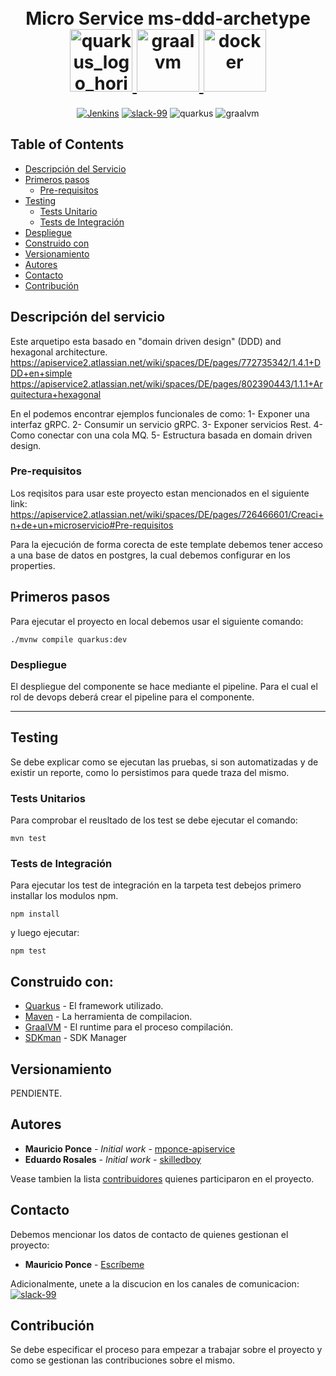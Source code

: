 <h1 align="center">
    <br>
	Micro Service ms-ddd-archetype
	<br>
  <a href="https://quarkus.io/"><img src="https://design.jboss.org/quarkus/logo/final/PNG/quarkus_logo_horizontal_rgb_1280px_default.png" alt="quarkus_logo_horizontal_rgb_1280px_default" width="100">
  </a>
  <a href="https://www.graalvm.org/"><img src="https://www.graalvm.org/resources/img/home/logo-coloured.svg" alt="graalvm" width="100">
  </a>
  <a href="https://www.docker.com/"><img src="https://upload.wikimedia.org/wikipedia/commons/thumb/4/4e/Docker_%28container_engine%29_logo.svg/1024px-Docker_%28container_engine%29_logo.svg.png" alt="docker" width="100">
  </a>
</h1>
<p align="center">
	<a href=""><img src="https://img.shields.io/badge/build-check status-green?logo=jenkins&logoColor=white&style=plastic" alt="Jenkins"></a>
  	<a href="https://apiservicechile.slack.com/ssb/redirect?entry_point=get_started"><img src="https://img.shields.io/badge/Slack-Join our channel-purple?logo=slack&style=plastic" alt="slack-99"></a>
  	<a><img src="https://img.shields.io/badge/Quarkus-v1.3.2-blue?logo=quarkus&style=plastic" alt="quarkus"></a>
  	<a><img src="https://img.shields.io/badge/GraalVM-20.3-orange?logo=java&style=plastic" alt="graalvm"></a>
</p>


## Table of Contents
- [Descripción del Servicio](#Descripción-del-servicio)
- [Primeros pasos](#Primeros-pasos)
    - [Pre-requisitos](#Pre-requisitos)
- [Testing](#Testing)
    - [Tests Unitario](#Tests-Unitario)
    - [Tests de Integración](#Tests-de-Integración)
- [Despliegue](#Despliegue)
- [Construido con](#Construido-con:)
- [Versionamiento](#Versionamiento)
- [Autores](#Autores)
- [Contacto](#Contacto)
- [Contribución](#Contribución)

## Descripción del servicio

Este arquetipo esta basado en "domain driven design" (DDD) and hexagonal architecture.
https://apiservice2.atlassian.net/wiki/spaces/DE/pages/772735342/1.4.1+DDD+en+simple
https://apiservice2.atlassian.net/wiki/spaces/DE/pages/802390443/1.1.1+Arquitectura+hexagonal

En el podemos encontrar ejemplos funcionales de como:
1- Exponer una interfaz gRPC.
2- Consumir un servicio gRPC.
3- Exponer servicios Rest.
4- Como conectar con una cola MQ.
5- Estructura basada en domain driven design.

### Pre-requisitos

Los reqisitos para usar este proyecto estan mencionados en el siguiente link:
https://apiservice2.atlassian.net/wiki/spaces/DE/pages/726466601/Creaci+n+de+un+microservicio#Pre-requisitos

Para la ejecución de forma corecta de este template debemos tener acceso a una base de datos en postgres, la cual debemos configurar en los properties.

## Primeros pasos
Para ejecutar el proyecto en local debemos usar el siguiente comando:
```
./mvnw compile quarkus:dev
```

### Despliegue

El despliegue del componente se hace mediante el pipeline. Para el cual el rol de devops deberá crear el pipeline para el componente.

---

## Testing

Se debe explicar como se ejecutan las pruebas, si son automatizadas y de existir un reporte, como lo persistimos para quede traza del mismo.


### Tests Unitarios

Para comprobar el reusltado de los test se debe ejecutar el comando:

```
mvn test
```

### Tests de Integración

Para ejecutar los test de integración en la tarpeta test debejos primero installar los modulos npm.

```
npm install
```
y luego ejecutar:
```
npm test
```


## Construido con:
* [Quarkus](https://github.com/quarkusio/quarkus) - El framework utilizado.
* [Maven](https://maven.apache.org/) - La herramienta de compilacion.
* [GraalVM](https://www.graalvm.org/) - El runtime para el proceso compilación.
* [SDKman](https://sdkman.io/) - SDK Manager

## Versionamiento

PENDIENTE.

## Autores

* **Mauricio Ponce** - *Initial work* - [mponce-apiservice](https://github.com/mponce-apiservice)
* **Eduardo Rosales** - *Initial work* - [skilledboy](https://github.com/skilledboy)

Vease tambien la lista [contribuidores](https://github.com/skilledboy/tarjeta-credito) quienes participaron en el proyecto.


## Contacto

Debemos mencionar los datos de contacto de quienes gestionan el proyecto:

* **Mauricio Ponce** - [Escríbeme](mponce@apiservice.cl)

Adicionalmente, unete a la discucion en los canales de comunicacion:   <a href="https://apiservicechile.slack.com/ssb/redirect?entry_point=get_started"><img src="https://img.shields.io/badge/Slack-Join our channel-purple?logo=slack&style=plastic" alt="slack-99"></a>

## Contribución

Se debe especificar el proceso para empezar a trabajar sobre el proyecto y como se gestionan las contribuciones sobre el mismo.

